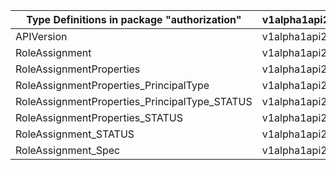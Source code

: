| Type Definitions in package "authorization"   | v1alpha1api20200801preview | v1beta20200801preview |
|-----------------------------------------------|----------------------------|-----------------------|
| APIVersion                                    | v1alpha1api20200801preview | v1beta20200801preview |
| RoleAssignment                                | v1alpha1api20200801preview | v1beta20200801preview |
| RoleAssignmentProperties                      | v1alpha1api20200801preview | v1beta20200801preview |
| RoleAssignmentProperties_PrincipalType        | v1alpha1api20200801preview | v1beta20200801preview |
| RoleAssignmentProperties_PrincipalType_STATUS | v1alpha1api20200801preview | v1beta20200801preview |
| RoleAssignmentProperties_STATUS               | v1alpha1api20200801preview | v1beta20200801preview |
| RoleAssignment_STATUS                         | v1alpha1api20200801preview | v1beta20200801preview |
| RoleAssignment_Spec                           | v1alpha1api20200801preview | v1beta20200801preview |
